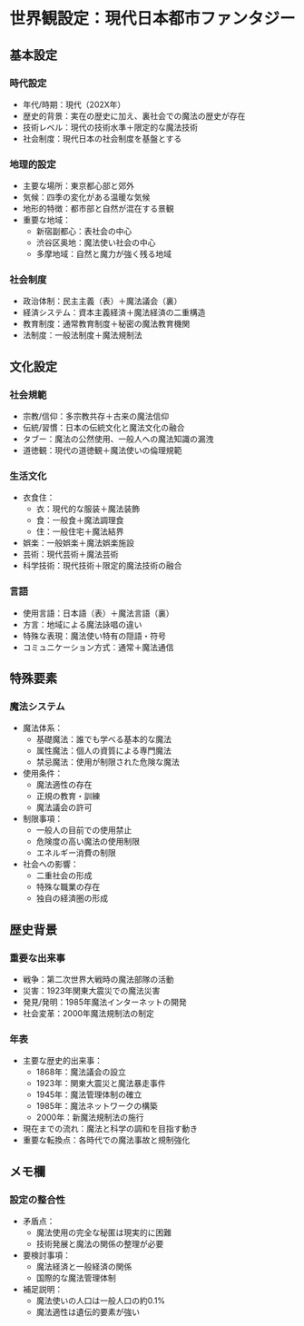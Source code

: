 # 世界観設定：現代日本都市ファンタジー

## 基本設定
### 時代設定
- 年代/時期：現代（202X年）
- 歴史的背景：実在の歴史に加え、裏社会での魔法の歴史が存在
- 技術レベル：現代の技術水準＋限定的な魔法技術
- 社会制度：現代日本の社会制度を基盤とする

### 地理的設定
- 主要な場所：東京都心部と郊外
- 気候：四季の変化がある温暖な気候
- 地形的特徴：都市部と自然が混在する景観
- 重要な地域：
  - 新宿副都心：表社会の中心
  - 渋谷区奥地：魔法使い社会の中心
  - 多摩地域：自然と魔力が強く残る地域

### 社会制度
- 政治体制：民主主義（表）＋魔法議会（裏）
- 経済システム：資本主義経済＋魔法経済の二重構造
- 教育制度：通常教育制度＋秘密の魔法教育機関
- 法制度：一般法制度＋魔法規制法

## 文化設定
### 社会規範
- 宗教/信仰：多宗教共存＋古来の魔法信仰
- 伝統/習慣：日本の伝統文化と魔法文化の融合
- タブー：魔法の公然使用、一般人への魔法知識の漏洩
- 道徳観：現代の道徳観＋魔法使いの倫理規範

### 生活文化
- 衣食住：
  - 衣：現代的な服装＋魔法装飾
  - 食：一般食＋魔法調理食
  - 住：一般住宅＋魔法結界
- 娯楽：一般娯楽＋魔法娯楽施設
- 芸術：現代芸術＋魔法芸術
- 科学技術：現代技術＋限定的魔法技術の融合

### 言語
- 使用言語：日本語（表）＋魔法言語（裏）
- 方言：地域による魔法詠唱の違い
- 特殊な表現：魔法使い特有の隠語・符号
- コミュニケーション方式：通常＋魔法通信

## 特殊要素
### 魔法システム
- 魔法体系：
  - 基礎魔法：誰でも学べる基本的な魔法
  - 属性魔法：個人の資質による専門魔法
  - 禁忌魔法：使用が制限された危険な魔法
- 使用条件：
  - 魔法適性の存在
  - 正規の教育・訓練
  - 魔法議会の許可
- 制限事項：
  - 一般人の目前での使用禁止
  - 危険度の高い魔法の使用制限
  - エネルギー消費の制限
- 社会への影響：
  - 二重社会の形成
  - 特殊な職業の存在
  - 独自の経済圏の形成

## 歴史背景
### 重要な出来事
- 戦争：第二次世界大戦時の魔法部隊の活動
- 災害：1923年関東大震災での魔法災害
- 発見/発明：1985年魔法インターネットの開発
- 社会変革：2000年魔法規制法の制定

### 年表
- 主要な歴史的出来事：
  - 1868年：魔法議会の設立
  - 1923年：関東大震災と魔法暴走事件
  - 1945年：魔法管理体制の確立
  - 1985年：魔法ネットワークの構築
  - 2000年：新魔法規制法の施行
- 現在までの流れ：魔法と科学の調和を目指す動き
- 重要な転換点：各時代での魔法事故と規制強化

## メモ欄
### 設定の整合性
- 矛盾点：
  - 魔法使用の完全な秘匿は現実的に困難
  - 技術発展と魔法の関係の整理が必要
- 要検討事項：
  - 魔法経済と一般経済の関係
  - 国際的な魔法管理体制
- 補足説明：
  - 魔法使いの人口は一般人口の約0.1%
  - 魔法適性は遺伝的要素が強い
